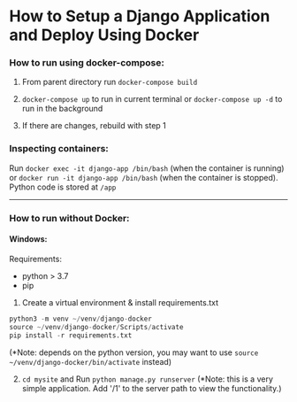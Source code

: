 # How to Setup a Django Application and Deploy Using Docker

### How to run using docker-compose:

1. From parent directory run `docker-compose build` 

2. `docker-compose up` to run in current terminal or `docker-compose up -d` to run in the background

3. If there are changes, rebuild with step 1

### Inspecting containers:

Run `docker exec -it django-app /bin/bash` (when the container is running) or `docker run -it django-app /bin/bash` (when the container is stopped). Python code is stored at `/app`

--------------------------------------------

### How to run without Docker:
#### Windows:
Requirements: 
  - python > 3.7
  - pip

1. Create a virtual environment & install requirements.txt
```python
python3 -m venv ~/venv/django-docker
source ~/venv/django-docker/Scripts/activate
pip install -r requirements.txt
```
(*Note: depends on the python version, you may want to use `source ~/venv/django-docker/bin/activate` instead)

     
2. `cd mysite` and Run `python manage.py runserver`
(*Note: this is a very simple application. Add '/1' to the server path to view the functionality.)
